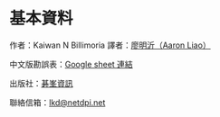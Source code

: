 # 基本資料

作者：Kaiwan N Billimoria 譯者：[廖明沂（Aaron Liao）](https://lkd.netdpi.net)

中文版勘誤表：[Google sheet 連結](http://lkd-errfix.netdpi.net)

出版社：[碁峯資訊](https://www.gotop.com.tw/books/bookdetails.aspx?types=a&bn=ACL068800) 

聯絡信箱：lkd@netdpi.net
